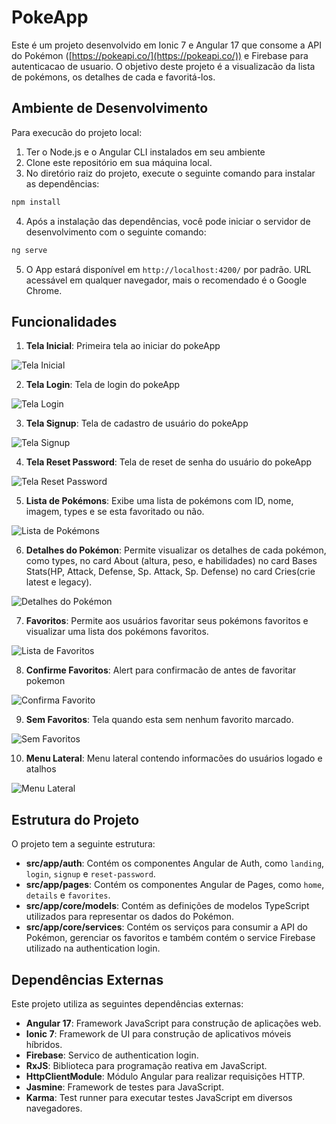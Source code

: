 # PokeApp

Este é um projeto desenvolvido em Ionic 7 e Angular 17 que consome a API do Pokémon ([https://pokeapi.co/](https://pokeapi.co/)) e Firebase para autenticacao de usuario. O objetivo deste projeto é a visualizacão da lista de pokémons, os detalhes de cada e favoritá-los.

## Ambiente de Desenvolvimento

Para execucão do projeto local:

1. Ter o Node.js e o Angular CLI instalados em seu ambiente
2. Clone este repositório em sua máquina local.
3. No diretório raiz do projeto, execute o seguinte comando para instalar as dependências:

```bash
npm install
```

4. Após a instalação das dependências, você pode iniciar o servidor de desenvolvimento com o seguinte comando:

```bash
ng serve
```

5. O App estará disponível em `http://localhost:4200/` por padrão. URL acessável em qualquer navegador, mais o recomendado é o Google Chrome.

## Funcionalidades

1. **Tela Inicial**: Primeira tela ao iniciar do pokeApp

![Tela Inicial](screenshots/tela_inicial.png)

2. **Tela Login**: Tela de login do pokeApp

![Tela Login](screenshots/tela_login.png)

3. **Tela Signup**: Tela de cadastro de usuário do pokeApp

![Tela Signup](screenshots/tela_signup.png)

4. **Tela Reset Password**: Tela de reset de senha do usuário do pokeApp

![Tela Reset Password](screenshots/tela_reset_password.png)

5. **Lista de Pokémons**: Exibe uma lista de pokémons com ID, nome, imagem, types e se esta favoritado ou não.

![Lista de Pokémons](screenshots/tela_home.png)

6. **Detalhes do Pokémon**: Permite visualizar os detalhes de cada pokémon, como types, no card About (altura, peso, e habilidades) no card Bases Stats(HP, Attack, Defense, Sp. Attack, Sp. Defense) no card Cries(crie latest e legacy).

![Detalhes do Pokémon](screenshots/tela_detail_pokemon.png)

7. **Favoritos**: Permite aos usuários favoritar seus pokémons favoritos e visualizar uma lista dos pokémons favoritos.

![Lista de Favoritos](screenshots/tela_favorites.png)

8. **Confirme Favoritos**: Alert para confirmacão de antes de favoritar pokemon

![Confirma Favorito](screenshots/confirm_favorite.png)

9. **Sem Favoritos**: Tela quando esta sem nenhum favorito marcado.

![Sem Favoritos](screenshots/tela_favorites_vazio.png)

10. **Menu Lateral**: Menu lateral contendo informacões do usuários logado e atalhos

![Menu Lateral](screenshots/tela_menu.png)

## Estrutura do Projeto

O projeto tem a seguinte estrutura:

- **src/app/auth**: Contém os componentes Angular de Auth, como `landing`, `login`, `signup` e `reset-password`.
- **src/app/pages**: Contém os componentes Angular de Pages, como `home`, `details` e `favorites`.
- **src/app/core/models**: Contém as definições de modelos TypeScript utilizados para representar os dados do Pokémon.
- **src/app/core/services**: Contém os serviços para consumir a API do Pokémon, gerenciar os favoritos e também contém o service Firebase utilizado na authentication login.

## Dependências Externas

Este projeto utiliza as seguintes dependências externas:

- **Angular 17**: Framework JavaScript para construção de aplicações web.
- **Ionic 7**: Framework de UI para construção de aplicativos móveis híbridos.
- **Firebase**: Servico de authentication login.
- **RxJS**: Biblioteca para programação reativa em JavaScript.
- **HttpClientModule**: Módulo Angular para realizar requisições HTTP.
- **Jasmine**: Framework de testes para JavaScript.
- **Karma**: Test runner para executar testes JavaScript em diversos navegadores.
